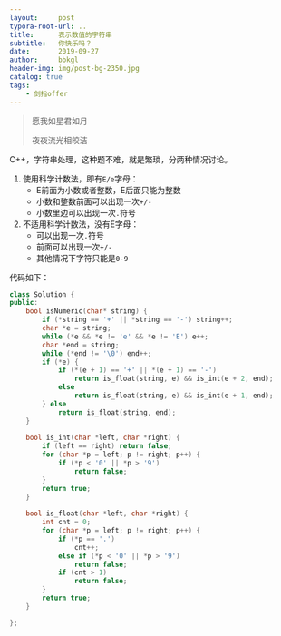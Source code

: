 ```yaml
---
layout:     post
typora-root-url: ..
title:      表示数值的字符串
subtitle:   你快乐吗？
date:       2019-09-27
author:     bbkgl
header-img: img/post-bg-2350.jpg
catalog: true
tags:
    - 剑指offer
---
```


> 愿我如星君如月
>
> 夜夜流光相皎洁
>

C++，字符串处理，这种题不难，就是繁琐，分两种情况讨论。

1. 使用科学计数法，即有`E/e`字母：
   - E前面为小数或者整数，E后面只能为整数
   - 小数和整数前面可以出现一次`+/-`
   - 小数里边可以出现一次`.`符号
2. 不适用科学计数法，没有E字母：
   - 可以出现一次`.`符号
   - 前面可以出现一次`+/-`
   - 其他情况下字符只能是`0-9`

代码如下：

```cpp
class Solution {
public:
    bool isNumeric(char* string) {
        if (*string == '+' || *string == '-') string++;
        char *e = string;
        while (*e && *e != 'e' && *e != 'E') e++;
        char *end = string;
        while (*end != '\0') end++;
        if (*e) {
            if (*(e + 1) == '+' || *(e + 1) == '-')
                return is_float(string, e) && is_int(e + 2, end);
            else
                return is_float(string, e) && is_int(e + 1, end);
        } else 
            return is_float(string, end);
    }
    
    bool is_int(char *left, char *right) {
        if (left == right) return false;
        for (char *p = left; p != right; p++) {
            if (*p < '0' || *p > '9') 
                return false;
        }
        return true;
    }
    
    bool is_float(char *left, char *right) {
        int cnt = 0;
        for (char *p = left; p != right; p++) {
            if (*p == '.')
                cnt++;
            else if (*p < '0' || *p > '9')
                return false;
            if (cnt > 1)
                return false;
        }
        return true;
    }

};
```


